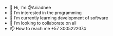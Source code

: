 - 👋 Hi, I’m @Ariiadnee
- 👀 I’m interested in the programming
- 🌱 I’m currently learning development of software
- 💞️ I’m looking to collaborate on all
- 📫 How to reach me +57 3005222074

